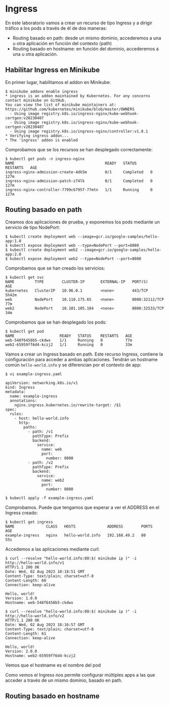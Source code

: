 # Ingress
En este laboratorio vamos a crear un recurso de tipo Ingress y a dirigir tráfico a los pods a través de él de dos maneras:

- Routing basado en path: desde un mismo dominio, accederemos a una u otra aplicación en función del contexto (path)
- Routing basado en hostname: en función del dominio, accederemos a una u otra aplicación.

## Habilitar Ingress en Minikube

En primer lugar, habilitamos el addon en Minikube:
    
 	$ minikube addons enable ingress
	* ingress is an addon maintained by Kubernetes. For any concerns contact minikube on GitHub.
	You can view the list of minikube maintainers at: https://github.com/kubernetes/minikube/blob/master/OWNERS
	  - Using image registry.k8s.io/ingress-nginx/kube-webhook-certgen:v20230407
	  - Using image registry.k8s.io/ingress-nginx/kube-webhook-certgen:v20230407
	  - Using image registry.k8s.io/ingress-nginx/controller:v1.8.1
	* Verifying ingress addon...
	* The 'ingress' addon is enabled

Comprobamos que se los recursos se han desplegado correctamente:

	$ kubectl get pods -n ingress-nginx
	NAME                                        READY   STATUS      RESTARTS   AGE
	ingress-nginx-admission-create-4dk5m        0/1     Completed   0          127m
	ingress-nginx-admission-patch-z74lk         0/1     Completed   0          127m
	ingress-nginx-controller-7799c6795f-77mtn   1/1     Running     0          127m

## Routing basado en path

Creamos dos aplicaciones de prueba, y exponemos los pods mediante un servicio de tipo NodePort:

	$ kubectl create deployment web --image=gcr.io/google-samples/hello-app:1.0
	$ kubectl expose deployment web --type=NodePort --port=8080
	$ kubectl create deployment web2 --image=gcr.io/google-samples/hello-app:2.0
	$ kubectl expose deployment web2 --type=NodePort --port=8080

Comprobamos que se han creado los servicios:

	$ kubectl get svc
	NAME         TYPE        CLUSTER-IP       EXTERNAL-IP   PORT(S)          AGE
	kubernetes   ClusterIP   10.96.0.1        <none>        443/TCP          5h42m
	web          NodePort    10.110.175.65    <none>        8080:32112/TCP   77m
	web2         NodePort    10.101.105.184   <none>        8080:32533/TCP   34m

Comprobamos que se han desplegado los pods:
 
	$ kubectl get pod
	NAME                    READY   STATUS    RESTARTS   AGE
	web-548f6458b5-ckdwx    1/1     Running   0          77m
	web2-65959ff6d4-kczj2   1/1     Running   0          33m


Vamos a crear un Ingress basado en path. Este recurso Ingress, contiene la configuración para acceder a ambas aplicaciones. Tendrán un hostname común `hello-world.info` y se diferencian por el contexto de app:

	$ vi example-ingress.yaml
	
	apiVersion: networking.k8s.io/v1
	kind: Ingress
	metadata:
	  name: example-ingress
	  annotations:
	    nginx.ingress.kubernetes.io/rewrite-target: /$1
	spec:
	  rules:
	    - host: hello-world.info
	      http:
	        paths:
	          - path: /v1
	            pathType: Prefix
	            backend:
	              service:
	                name: web
	                port:
	                  number: 8080
	          - path: /v2
	            pathType: Prefix
	            backend:
	              service:
	                name: web2
	                port:
	                  number: 8080

	$ kubectl apply -f example-ingress.yaml 

Comprobamos. Puede que tengamos que esperar a ver el ADDRESS en el Ingress creado:

	$ kubectl get ingress
	NAME              CLASS   HOSTS              ADDRESS        PORTS   AGE
	example-ingress   nginx   hello-world.info   192.168.49.2   80      55s

Accedemos a las aplicaciones mediante curl:

	$ curl --resolve "hello-world.info:80:$( minikube ip )" -i http://hello-world.info/v1
	HTTP/1.1 200 OK
	Date: Wed, 02 Aug 2023 18:18:51 GMT
	Content-Type: text/plain; charset=utf-8
	Content-Length: 60
	Connection: keep-alive
	
	Hello, world!
	Version: 1.0.0
	Hostname: web-548f6458b5-ckdwx
	
	$ curl --resolve "hello-world.info:80:$( minikube ip )" -i http://hello-world.info/v2
	HTTP/1.1 200 OK
	Date: Wed, 02 Aug 2023 18:16:57 GMT
	Content-Type: text/plain; charset=utf-8
	Content-Length: 61
	Connection: keep-alive
	
	Hello, world!
	Version: 2.0.0
	Hostname: web2-65959ff6d4-kczj2

Vemos que el hostname es el nombre del pod

Como vemos el Ingress nos permite configurar múltiples apps a las que acceder a través de un mismo dominio, basado en path.

## Routing basado en hostname

